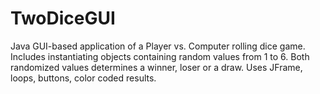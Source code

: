 # TwoDiceGUI
Java GUI-based application of a Player vs. Computer rolling dice game. Includes instantiating objects containing random values from 1 to 6. Both randomized values determines a winner, loser or a draw. Uses JFrame, loops, buttons, color coded results.
